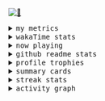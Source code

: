 [![🐙](https://hits.seeyoufarm.com/api/count/incr/badge.svg?url=https%3A%2F%2Fgithub.com%2Fktnkk%2Fhit-counter&count_bg=%23070707&title_bg=%23070707&icon=&icon_color=%23E7E7E7&title=visitors&edge_flat=true)](https://hits.seeyoufarm.com)

<details>
  <summary> <samp>my metrics</samp></summary>
  
  <br>
  
 ![🐳](https://github.com/kkhys/kkhys/blob/main/github-metrics.svg)
  
  ***
</details>

<details>
  <summary> <samp>wakaTime stats</samp></summary>
  
  <br>
  
<!--START_SECTION:waka-->
![Code Time](http://img.shields.io/badge/Code%20Time-4%2C787%20hrs%2053%20mins-blue)

**🐱 My GitHub Data** 

> 📦 5.2 MB Used in GitHub's Storage 
 > 
> 🏆 2,481 Contributions in the Year 2024
 > 
> 💼 Opted to Hire
 > 
> 📜 9 Public Repositories 
 > 
> 🔑 23 Private Repositories 
 > 
**I'm an Early 🐤** 

```text
🌞 Morning                7676 commits        ███████░░░░░░░░░░░░░░░░░░   29.30 % 
🌆 Daytime                5899 commits        ██████░░░░░░░░░░░░░░░░░░░   22.52 % 
🌃 Evening                10557 commits       ██████████░░░░░░░░░░░░░░░   40.30 % 
🌙 Night                  2066 commits        ██░░░░░░░░░░░░░░░░░░░░░░░   07.89 % 
```
📅 **I'm Most Productive on Sunday** 

```text
Monday                   3411 commits        ███░░░░░░░░░░░░░░░░░░░░░░   13.02 % 
Tuesday                  3753 commits        ████░░░░░░░░░░░░░░░░░░░░░   14.33 % 
Wednesday                3674 commits        ████░░░░░░░░░░░░░░░░░░░░░   14.02 % 
Thursday                 3530 commits        ███░░░░░░░░░░░░░░░░░░░░░░   13.47 % 
Friday                   3813 commits        ████░░░░░░░░░░░░░░░░░░░░░   14.55 % 
Saturday                 3715 commits        ████░░░░░░░░░░░░░░░░░░░░░   14.18 % 
Sunday                   4302 commits        ████░░░░░░░░░░░░░░░░░░░░░   16.42 % 
```


📊 **This Week I Spent My Time On** 

```text
🕑︎ Time Zone: Asia/Tokyo

💬 Programming Languages: 
Other                    20 hrs 42 mins      ███████████░░░░░░░░░░░░░░   45.20 % 
Java                     19 hrs 36 mins      ███████████░░░░░░░░░░░░░░   42.78 % 
TypeScript               3 hrs 9 mins        ██░░░░░░░░░░░░░░░░░░░░░░░   06.90 % 
Text                     42 mins             ░░░░░░░░░░░░░░░░░░░░░░░░░   01.55 % 
SQL                      24 mins             ░░░░░░░░░░░░░░░░░░░░░░░░░   00.89 % 

🔥 Editors: 
IntelliJ IDEA            25 hrs 5 mins       ██████████████░░░░░░░░░░░   54.75 % 
Chrome                   20 hrs 43 mins      ███████████░░░░░░░░░░░░░░   45.21 % 
WebStorm                 1 min               ░░░░░░░░░░░░░░░░░░░░░░░░░   00.04 % 
DataGrip                 0 secs              ░░░░░░░░░░░░░░░░░░░░░░░░░   00.00 % 

💻 Operating System: 
Mac                      45 hrs 49 mins      █████████████████████████   100.00 % 
```


 Last Updated on 2024/10/08 18:44:10 UTC
<!--END_SECTION:waka-->
  
  ***
</details>


<details>
  <summary> <samp>now playing</samp></summary>
  
  <br>
 
 [![🐟](https://spotify-github-profile.vercel.app/api/view?uid=31ryofms4dnv7mrohhepo4c4zgqu&cover_image=true&theme=default&show_offline=false&background_color=121212&bar_color=53b14f&bar_color_cover=false)](https://open.spotify.com/user/31ryofms4dnv7mrohhepo4c4zgqu)
  
  ***
</details>

<details>
  <summary> <samp>github readme stats</samp></summary>
  
  <br>
  
 <p align="left"> 
  <img alt="🐠" src="https://github-readme-stats.vercel.app/api?username=kkhys&count_private=true&show_icons=true&theme=dark&include_all_commits=true" />
  <img alt="🐟" src="https://github-readme-stats.vercel.app/api/top-langs/?username=kkhys&layout=compact&theme=dark&langs_count=10&hide=HTML,CSS,SCSS" />
</p>
  
  ***
</details>

<details>
  <summary> <samp>profile trophies</samp></summary>
  
  <br>
  
  [![🐬](https://github-profile-trophy.vercel.app/?username=kkhys&rank=SECRET,SSS,SS,S,AAA,AA,A&theme=darkhub&row=1&margin-w=10&no-bg=true)](https://github.com/ryo-ma/github-profile-trophy)
  
  ***
</details>

<details>
  <summary> <samp>summary cards</samp></summary>
  
  <br>
  
  ![🐋](https://github-profile-summary-cards.vercel.app/api/cards/profile-details?username=kkhys&theme=github_dark)
  ![🦑](https://github-profile-summary-cards.vercel.app/api/cards/repos-per-language?username=kkhys&theme=github_dark)
  ![🦭](https://github-profile-summary-cards.vercel.app/api/cards/most-commit-language?username=kkhys&theme=github_dark)
  ![🦀](https://github-profile-summary-cards.vercel.app/api/cards/stats?username=kkhys&theme=github_dark)
  ![🦈](https://github-profile-summary-cards.vercel.app/api/cards/productive-time?username=kkhys&theme=github_dark)
  
  ***
</details>

<details>
  <summary> <samp>streak stats</samp></summary>
  
  <br>
  
  [![🐠](http://github-readme-streak-stats.herokuapp.com?user=kkhys&theme=dark)](https://git.io/streak-stats)
  
  ***
</details>

<details>
  <summary> <samp>activity graph</samp></summary>
  
  <br>
  
  [![🐡](https://github-readme-activity-graph.vercel.app/graph?username=kkhys&theme=xcode)](https://github.com/ashutosh00710/github-readme-activity-graph)
  
  ***
</details>

